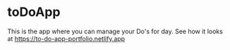 # toDoApp

This is the app where you can manage your Do's for day.
See how it looks at https://to-do-app-portfolio.netlify.app
